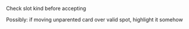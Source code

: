 Check slot kind before accepting

Possibly: if moving unparented card over valid spot, highlight it somehow